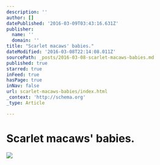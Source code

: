 ```yaml
---
description: ''
author: []
datePublished: '2016-03-09T03:43:16.631Z'
publisher:
  name: ''
  domain: ''
title: "Scarlet macaws' babies."
dateModified: '2016-03-08T22:14:08.011Z'
sourcePath: _posts/2016-03-08-scarlet-macaws-babies.md
published: true
starred: true
inFeed: true
hasPage: true
inNav: false
url: scarlet-macaws-babies/index.html
_context: 'http://schema.org'
_type: Article

---
```

# Scarlet macaws' babies.
![](https://the-grid-user-content.s3-us-west-2.amazonaws.com/1273aa7a-56bf-41bc-a7fe-3c3f5923ad93.png)